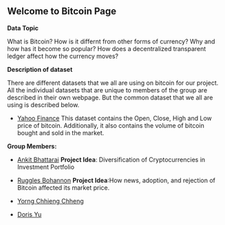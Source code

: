 ## Welcome to Bitcoin Page

**Data Topic**

What is Bitcoin? How is it differnt from other forms of currency? Why and how has it become so popular? How does a decentralized transparent ledger affect how the currency moves?


**Description of dataset**

There are different datasets that we all are using on bitcoin for our project. All the individual datasets that are unique to members of the group are described in
their own webpage. But the common dataset that we all are using is described below.

* [Yahoo Finance](https://finance.yahoo.com/quote/BTC-USD/history/?guce_referrer=aHR0cHM6Ly93d3cuZ29vZ2xlLmNvbS8&guce_referrer_sig=AQAAAE1iTQEM3gqle4ifIZ0FxmNSrO2jLU8jHDLYEnM4DGZk4dCEd-VhKRedEtXl6B3t2wj_eoseVG3MVLDWtXR5JAlz3aI6aQAheKcsaQTuFuWYKJvZPD2RdG3mC41_VtyVCE2slSvx_iqysSqDrh8KBvPb6GpvOmdGVTfFMCBkWE0E&guccounter=2)
  This dataset contains the Open, Close, High and Low price of bitcoin. Additionally, it also contains the volume of bitcoin bought and sold in the market.

**Group Members:**

* [Ankit Bhattarai](Ankit)    **Project Idea**: Diversification of Cryptocurrencies in Investment Portfolio

* [Ruggles Bohannon](Ruggles) **Project Idea**:How news, adoption, and rejection of Bitcoin affected its market price.

* [Yorng Chhieng Chheng](Yorng)
* [Doris Yu](Doris) 




